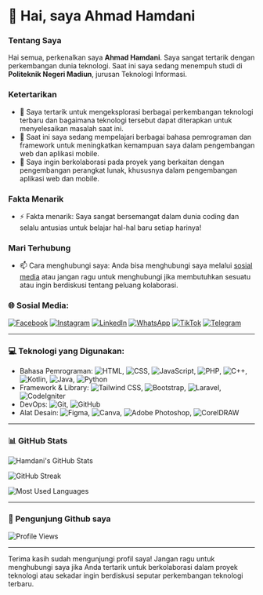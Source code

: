 # 👋 Hai, saya **Ahmad Hamdani**

### Tentang Saya
Hai semua, perkenalkan saya **Ahmad Hamdani**. Saya sangat tertarik dengan perkembangan dunia teknologi. Saat ini saya sedang menempuh studi di **Politeknik Negeri Madiun**, jurusan Teknologi Informasi.

### Ketertarikan
- 👀 Saya tertarik untuk mengeksplorasi berbagai perkembangan teknologi terbaru dan bagaimana teknologi tersebut dapat diterapkan untuk menyelesaikan masalah saat ini.
- 🌱 Saat ini saya sedang mempelajari berbagai bahasa pemrograman dan framework untuk meningkatkan kemampuan saya dalam pengembangan web dan aplikasi mobile.
- 💞️ Saya ingin berkolaborasi pada proyek yang berkaitan dengan pengembangan perangkat lunak, khususnya dalam pengembangan aplikasi web dan mobile.

### Fakta Menarik
- ⚡ Fakta menarik: Saya sangat bersemangat dalam dunia coding dan selalu antusias untuk belajar hal-hal baru setiap harinya!

### Mari Terhubung
- 📫 Cara menghubungi saya: Anda bisa menghubungi saya melalui [sosial media](#🌐-socials) atau jangan ragu untuk menghubungi jika membutuhkan sesuatu atau ingin berdiskusi tentang peluang kolaborasi.

### 🌐 Sosial Media:
[![Facebook](https://img.shields.io/badge/Facebook-%231877F2.svg?logo=facebook&logoColor=white)]([https://www.facebook.com/profile.php?id=100049775690863&mibextid=ZbWKwL])
[![Instagram](https://img.shields.io/badge/Instagram-%23E4405F.svg?logo=instagram&logoColor=white)]([https://www.instagram.com/hamdani_qhmqd/])
[![LinkedIn](https://img.shields.io/badge/LinkedIn-%230077B5.svg?logo=linkedin&logoColor=white)](https://www.linkedin.com/in/ahmad-hamdani-769b45280/)
[![WhatsApp](https://img.shields.io/badge/WhatsApp-%2381C784.svg?logo=whatsapp&logoColor=white)](https://wa.me/6285607599369)
[![TikTok](https://img.shields.io/badge/TikTok-%23000000.svg?logo=tiktok&logoColor=white)]([https://www.tiktok.com/@username](https://www.tiktok.com/@hamdaniqhmqd?_t=8rRWQR2FHGR&_r=1))
[![Telegram](https://img.shields.io/badge/Telegram-%2300A7E1.svg?logo=telegram&logoColor=white)](https://t.me/hamdaniqhmqd)


---

### 💻 Teknologi yang Digunakan:
- Bahasa Pemrograman: ![HTML](https://img.shields.io/badge/HTML-%23E34F26.svg?logo=html5&logoColor=white), ![CSS](https://img.shields.io/badge/CSS-%231572B6.svg?logo=css3&logoColor=white), ![JavaScript](https://img.shields.io/badge/JavaScript-%23F7DF1E.svg?logo=javascript&logoColor=black), ![PHP](https://img.shields.io/badge/PHP-%23777BB4.svg?logo=php&logoColor=white), ![C++](https://img.shields.io/badge/C++-%2300599C.svg?logo=c%2B%2B&logoColor=white), ![Kotlin](https://img.shields.io/badge/Kotlin-%230095D5.svg?logo=kotlin&logoColor=white), ![Java](https://img.shields.io/badge/Java-%23ED8B00.svg?logo=java&logoColor=white), ![Python](https://img.shields.io/badge/Python-%233776AB.svg?logo=python&logoColor=white)
- Framework & Library: ![Tailwind CSS](https://img.shields.io/badge/TailwindCSS-%2338B2AC.svg?logo=tailwind-css&logoColor=white), ![Bootstrap](https://img.shields.io/badge/Bootstrap-%23563D7C.svg?logo=bootstrap&logoColor=white), ![Laravel](https://img.shields.io/badge/Laravel-%23FF2D20.svg?logo=laravel&logoColor=white), ![CodeIgniter](https://img.shields.io/badge/CodeIgniter-%23DD4814.svg?logo=codeigniter&logoColor=white)
- DevOps: ![Git](https://img.shields.io/badge/Git-%23F05032.svg?logo=git&logoColor=white), ![GitHub](https://img.shields.io/badge/GitHub-%23121011.svg?logo=github&logoColor=white)
- Alat Desain: ![Figma](https://img.shields.io/badge/Figma-%23F24E1E.svg?logo=figma&logoColor=white), ![Canva](https://img.shields.io/badge/Canva-%2300C4CC.svg?logo=canva&logoColor=white), ![Adobe Photoshop](https://img.shields.io/badge/Adobe%20Photoshop-%2331A8FF.svg?logo=adobe-photoshop&logoColor=white), ![CorelDRAW](https://img.shields.io/badge/CorelDRAW-%23007F4F.svg?logo=coreldraw&logoColor=white)

---

### 📊 GitHub Stats
![Hamdani's GitHub Stats](https://github-readme-stats.vercel.app/api?username=hamdaniqhmqd&show_icons=true&theme=radical)

![GitHub Streak](https://streak-stats.demolab.com/?user=hamdaniqhmqd&theme=radical&hide_border=false)

![Most Used Languages](https://github-readme-stats.vercel.app/api/top-langs/?username=hamdaniqhmqd&layout=compact&theme=radical)

---
### 👀 Pengunjung Github saya
![Profile Views](https://komarev.com/ghpvc/?username=hamdaniqhmqd&color=green&label=Profile+Views)

---

Terima kasih sudah mengunjungi profil saya! Jangan ragu untuk menghubungi saya jika Anda tertarik untuk berkolaborasi dalam proyek teknologi atau sekadar ingin berdiskusi seputar perkembangan teknologi terbaru.
